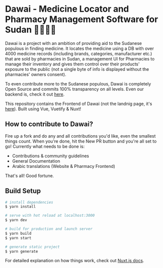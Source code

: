 # Dawai - Medicine Locator and Pharmacy Management Software for Sudan 💊🇸🇩✨

Dawai is a project with an ambition of providing aid to the Sudanese populous in finding medicine. It locates the medicine using a DB with over 4000 medicine records (including brands, categories, manufacturer etc.) that are sold by pharmacies in Sudan, a management UI for Pharmacies to manage their inventory and gives them control over their products' exposure to the public (not a single byte of info is displayed without the pharmacies' owners consent).

To even contribute more to the Sudanese populous, Dawai is completely Open Source and commits 100% transparency on all levels. Even our backend is, check it out [here](https://www.github.com/phr3nzy/dawai-backend).

This repository contains the Frontend of Dawai (not the landnig page, it's [here](https://www.github.com/phr3nzy/dawai-landing)). Built using Vue, Vuetify & Nuxt!

## How to contribute to Dawai?

Fire up a fork and do any and all contributions you'd like, even the smallest things count. When you're done, hit the New PR button and you're all set to go! Currently what needs to be done is:

- Contributions & community guidelines
- General Documentation
- Arabic translations (Website & Pharmacy Frontend)

That's all! Good fortune.

## Build Setup

``` bash
# install dependencies
$ yarn install

# serve with hot reload at localhost:3000
$ yarn dev

# build for production and launch server
$ yarn build
$ yarn start

# generate static project
$ yarn generate
```

For detailed explanation on how things work, check out [Nuxt.js docs](https://nuxtjs.org).

